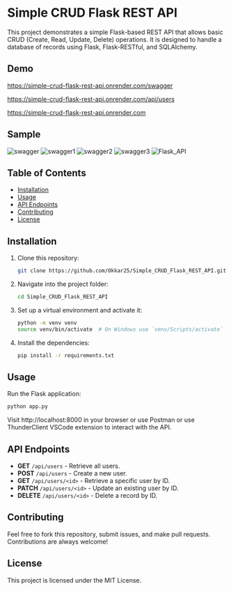 # Simple CRUD Flask REST API

This project demonstrates a simple Flask-based REST API that allows basic CRUD (Create, Read, Update, Delete) operations. It is designed to handle a database of records using Flask, Flask-RESTful, and SQLAlchemy.

## Demo

https://simple-crud-flask-rest-api.onrender.com/swagger

https://simple-crud-flask-rest-api.onrender.com/api/users

https://simple-crud-flask-rest-api.onrender.com

## Sample

![swagger](https://github.com/user-attachments/assets/0c81df08-2c43-426f-b184-c09458f687a6)
![swagger1](https://github.com/user-attachments/assets/02a53341-162c-460e-b6bb-2da5e39e7892)
![swagger2](https://github.com/user-attachments/assets/79274609-509b-451e-a257-b40580df31bd)
![swagger3](https://github.com/user-attachments/assets/777e8faa-7a1f-4984-bb87-7f059f151ca5)
![Flask_API](https://github.com/user-attachments/assets/29b415c1-e635-45a3-8b7d-4560c46c4bdf)

## Table of Contents

- [Installation](#installation)
- [Usage](#usage)
- [API Endpoints](#api-endpoints)
- [Contributing](#contributing)
- [License](#license)

## Installation

1. Clone this repository:

   ```bash
   git clone https://github.com/Okkar25/Simple_CRUD_Flask_REST_API.git

   ```

2. Navigate into the project folder:

   ```bash
   cd Simple_CRUD_Flask_REST_API

   ```

3. Set up a virtual environment and activate it:

   ```bash
   python -m venv venv
   source venv/bin/activate  # On Windows use `venv/Scripts/activate`

   ```

4. Install the dependencies:

   ```bash
   pip install -r requirements.txt

   ```

## Usage

Run the Flask application:

```bash
python app.py

```

Visit http://localhost:8000 in your browser or use Postman or use ThunderClient VSCode extension to interact with the API.

## API Endpoints

- **GET** `/api/users` - Retrieve all users.
- **POST** `/api/users` - Create a new user.
- **GET** `/api/users/<id>` - Retrieve a specific user by ID.
- **PATCH** `/api/users/<id>` - Update an existing user by ID.
- **DELETE** `/api/users/<id>` - Delete a record by ID.

## Contributing

Feel free to fork this repository, submit issues, and make pull requests. Contributions are always welcome!

## License

This project is licensed under the MIT License.
